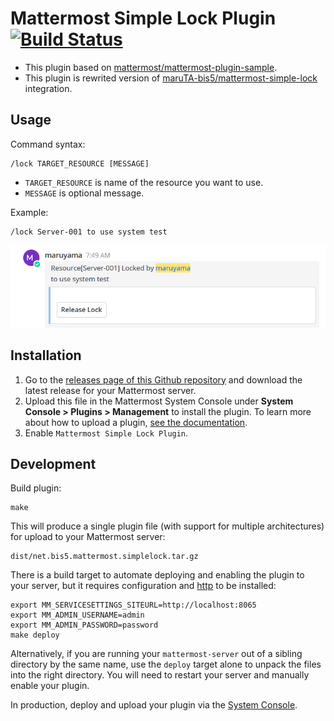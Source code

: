 # Mattermost Simple Lock Plugin [![Build Status](https://travis-ci.org/maruTA-bis5/mattermost-simple-lock-plugin.svg?branch=master)](https://travis-ci.org/maruTA-bis5/mattermost-simple-lock-plugin)

- This plugin based on [mattermost/mattermost-plugin-sample](https://github.com/mattermost/mattermost-plugin-sample).
- This plugin is rewrited version of [maruTA-bis5/mattermost-simple-lock](https://github.com/maruTA-bis5/mattermost-simple-lock) integration.

## Usage
Command syntax:
```
/lock TARGET_RESOURCE [MESSAGE]
```
- `TARGET_RESOURCE` is name of the resource you want to use.
- `MESSAGE` is optional message.

Example:
```
/lock Server-001 to use system test
```
![Screenshot](screenshot.png)

## Installation
1. Go to the [releases page of this Github repository](https://github.com/maruTA-bis5/mattermost-simple-lock-plugin/releases) and download the latest release for your Mattermost server.
2. Upload this file in the Mattermost System Console under **System Console > Plugins > Management** to install the plugin. To learn more about how to upload a plugin, [see the documentation](https://docs.mattermost.com/administration/plugins.html#plugin-uploads).
3. Enable `Mattermost Simple Lock Plugin`.

## Development
Build plugin:
```
make
```

This will produce a single plugin file (with support for multiple architectures) for upload to your Mattermost server:

```
dist/net.bis5.mattermost.simplelock.tar.gz
```

There is a build target to automate deploying and enabling the plugin to your server, but it requires configuration and [http](https://httpie.org/) to be installed:
```
export MM_SERVICESETTINGS_SITEURL=http://localhost:8065
export MM_ADMIN_USERNAME=admin
export MM_ADMIN_PASSWORD=password
make deploy
```

Alternatively, if you are running your `mattermost-server` out of a sibling directory by the same name, use the `deploy` target alone to  unpack the files into the right directory. You will need to restart your server and manually enable your plugin.

In production, deploy and upload your plugin via the [System Console](https://about.mattermost.com/default-plugin-uploads).

